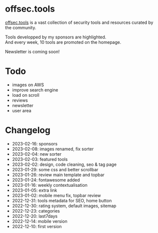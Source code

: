 # offsec.tools

[offsec.tools](https://offsec.tools) is a vast collection of security tools and resources curated by the community.

Tools developped by my sponsors are highlighted.  
And every week, 10 tools are promoted on the homepage.  

Newsletter is coming soon!  


# Todo

- images on AWS  
- improve search engine  
- load on scroll  
- reviews  
- newsletter  
- user area  


# Changelog

- 2023-02-16: sponsors  
- 2023-02-08: images renamed, fix sorter  
- 2023-02-04: new sorter  
- 2023-02-03: featured tools  
- 2023-02-02: design, code cleaning, seo & tag page  
- 2023-01-29: some css and better scrollbar  
- 2023-01-26: review main template and topbar  
- 2023-01-24: fontawesome added  
- 2023-01-16: weekly contextualisation  
- 2023-01-05: extra link  
- 2023-01-02: mobile menu fix, topbar review  
- 2022-12-31: tools metadata for SEO, home button  
- 2022-12-30: rating system, default images, sitemap  
- 2022-12-23: categories  
- 2022-12-20: last7days  
- 2022-12-14: mobile version  
- 2022-12-10: first version  
